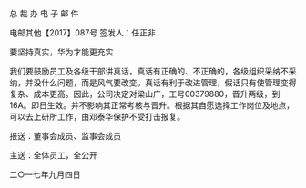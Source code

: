 ﻿总 裁 办 电 子 邮 件

 

电邮其他【2017】087号           签发人：任正非


 

要坚持真实，华为才能更充实


 

 

我们要鼓励员工及各级干部讲真话，真话有正确的、不正确的，各级组织采纳不采纳，并没什么问题，而是风气要改变。真话有利于改进管理，假话只有使管理变得复杂、成本更高。因此，公司决定对梁山广，工号00379880，晋升两级，到16A。即日生效。并不影响其正常考核与晋升。根据其自愿选择工作岗位及地点，可以去上研所工作，由邓泰华保护不受打击报复。

 

 

报送：董事会成员、监事会成员

主送：全体员工，全公开

二○一七年九月四日